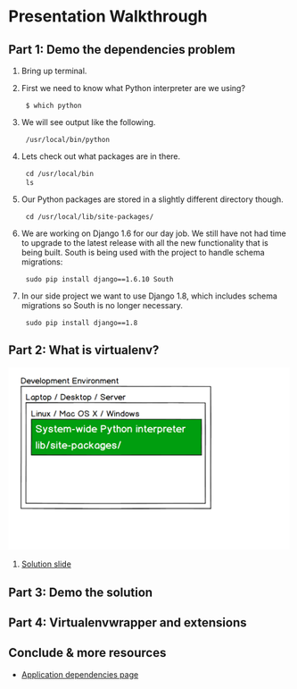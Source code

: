 # Presentation Walkthrough


## Part 1: Demo the dependencies problem
1. Bring up terminal.

1. First we need to know what Python interpreter are we using?

        $ which python

1. We will see output like the following.

        /usr/local/bin/python

1. Lets check out what packages are in there.

        cd /usr/local/bin
        ls

1. Our Python packages are stored in a slightly different directory though.

        cd /usr/local/lib/site-packages/

1. We are working on Django 1.6 for our day job. We still have not had time
   to upgrade to the latest release with all the new functionality that is
   being built. South is being used with the project to handle schema 
   migrations:

        sudo pip install django==1.6.10 South

1. In our side project we want to use Django 1.8, which includes schema
   migrations so South is no longer necessary.

        sudo pip install django==1.8



## Part 2: What is virtualenv?
<img src="./img/python-system-installation.png">

1. [Solution slide](http://www.mattmakai.com/presentations/2015-virtualenv-new-pythonistas.html#/3)


## Part 3: Demo the solution


## Part 4: Virtualenvwrapper and extensions


## Conclude & more resources
* [Application dependencies page](http://www.fullstackpython.com/application-dependencies.html)

